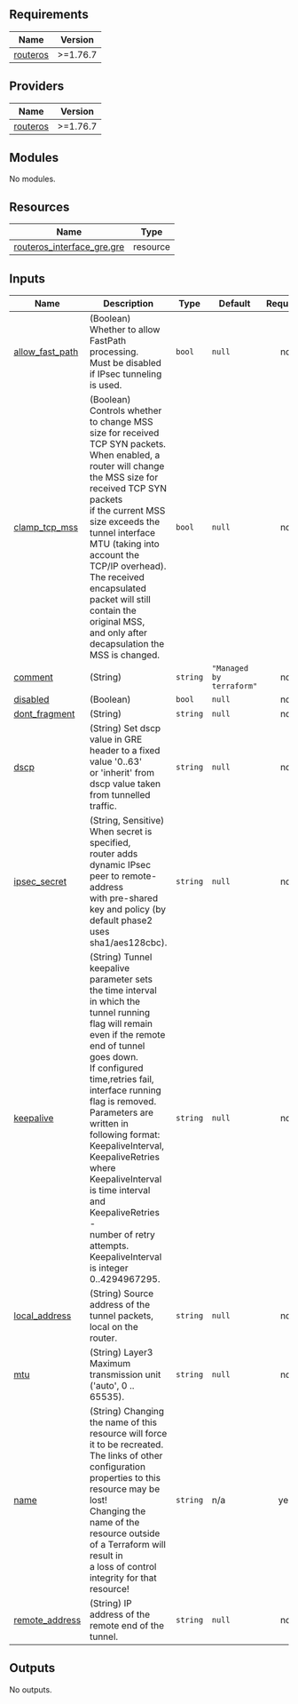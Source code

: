 <!-- BEGIN_TF_DOCS -->
## Requirements

| Name | Version |
|------|---------|
| <a name="requirement_routeros"></a> [routeros](#requirement\_routeros) | >=1.76.7 |

## Providers

| Name | Version |
|------|---------|
| <a name="provider_routeros"></a> [routeros](#provider\_routeros) | >=1.76.7 |

## Modules

No modules.

## Resources

| Name | Type |
|------|------|
| [routeros_interface_gre.gre](https://registry.terraform.io/providers/terraform-routeros/routeros/latest/docs/resources/interface_gre) | resource |

## Inputs

| Name | Description | Type | Default | Required |
|------|-------------|------|---------|:--------:|
| <a name="input_allow_fast_path"></a> [allow\_fast\_path](#input\_allow\_fast\_path) | (Boolean) Whether to allow FastPath processing. <br/>    Must be disabled if IPsec tunneling is used. | `bool` | `null` | no |
| <a name="input_clamp_tcp_mss"></a> [clamp\_tcp\_mss](#input\_clamp\_tcp\_mss) | (Boolean) Controls whether to change MSS size for received TCP SYN packets.<br/>     When enabled, a router will change the MSS size for received TCP SYN packets <br/>     if the current MSS size exceeds the tunnel interface MTU (taking into account the TCP/IP overhead). <br/>    The received encapsulated packet will still contain the original MSS, <br/>    and only after decapsulation the MSS is changed. | `bool` | `null` | no |
| <a name="input_comment"></a> [comment](#input\_comment) | (String) | `string` | `"Managed by terraform"` | no |
| <a name="input_disabled"></a> [disabled](#input\_disabled) | (Boolean) | `bool` | `null` | no |
| <a name="input_dont_fragment"></a> [dont\_fragment](#input\_dont\_fragment) | (String) | `string` | `null` | no |
| <a name="input_dscp"></a> [dscp](#input\_dscp) | (String) Set dscp value in GRE header to a fixed value '0..63' <br/>    or 'inherit' from dscp value taken from tunnelled traffic. | `string` | `null` | no |
| <a name="input_ipsec_secret"></a> [ipsec\_secret](#input\_ipsec\_secret) | (String, Sensitive) When secret is specified, <br/>    router adds dynamic IPsec peer to remote-address <br/>    with pre-shared key and policy (by default phase2 uses sha1/aes128cbc). | `string` | `null` | no |
| <a name="input_keepalive"></a> [keepalive](#input\_keepalive) | (String) Tunnel keepalive parameter sets the time interval <br/>    in which the tunnel running flag will remain even if the remote end of tunnel goes down. <br/>    If configured time,retries fail, interface running flag is removed. <br/>    Parameters are written in following format: KeepaliveInterval,<br/>    KeepaliveRetries where KeepaliveInterval is time interval and KeepaliveRetries - <br/>    number of retry attempts. KeepaliveInterval is integer 0..4294967295. | `string` | `null` | no |
| <a name="input_local_address"></a> [local\_address](#input\_local\_address) | (String) Source address of the tunnel packets, local on the router. | `string` | `null` | no |
| <a name="input_mtu"></a> [mtu](#input\_mtu) | (String) Layer3 Maximum transmission unit ('auto', 0 .. 65535). | `string` | `null` | no |
| <a name="input_name"></a> [name](#input\_name) | (String) Changing the name of this resource will force it to be recreated. <br/>    The links of other configuration properties to this resource may be lost! <br/>    Changing the name of the resource outside of a Terraform will result in <br/>    a loss of control integrity for that resource! | `string` | n/a | yes |
| <a name="input_remote_address"></a> [remote\_address](#input\_remote\_address) | (String) IP address of the remote end of the tunnel. | `string` | `null` | no |

## Outputs

No outputs.
<!-- END_TF_DOCS -->